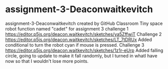 # assignment-3-Deaconwaitkevitch
assignment-3-Deaconwaitkevitch created by GitHub Classroom
 Tiny space robot function named "cadet" for assignment 3 challenge 1
 https://editor.p5js.org/deacon.waitkevitch/sketches/ya5ZffwiT
Challenge 2 https://editor.p5js.org/deacon.waitkevitch/sketches/LT_7tDRUx
Added conditional to turn the robot cyan if mouse is pressed. 
Challenge 3 https://editor.p5js.org/deacon.waitkevitch/sketches/1z1r-eUrp
Added falling circle, going to update to make it fall randomly, but I turned in whatI have now so that I wouldn't lose more points. 
